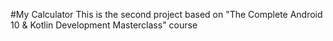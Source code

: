 #My Calculator
This is the second project based on "The Complete Android 10 & Kotlin Development Masterclass" course
